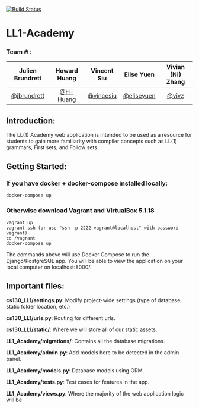 [![Build Status](https://travis-ci.org/H-Huang/LL1-Academy.svg?branch=master)](https://travis-ci.org/H-Huang/LL1-Academy)

# LL1-Academy

### Team :fire: :
| Julien Brundrett | Howard Huang | Vincent Siu | Elise Yuen | Vivian (Ni) Zhang |
| :-: | :-: | :-: | :-: | :-: |
| [@jbrundrett](https://github.com/jbrundrett) | [@H-Huang](https://github.com/H-Huang) | [@vincesiu](https://github.com/vincesiu) | [@eliseyuen](https://github.com/eliseyuen) | [@vivz](https://github.com/vivz)

## Introduction:

The LL(1) Academy web application is intended to be used as a resource for students to gain more familiarity with compiler concepts such as LL(1) grammars, First sets, and Follow sets. 

## Getting Started:

### If you have docker + docker-compose installed locally:

    docker-compose up

### Otherwise download Vagrant and VirtualBox 5.1.18

    vagrant up
    vagrant ssh (or use "ssh -p 2222 vagrant@localhost" with password vagrant)
    cd /vagrant
    docker-compose up

The commands above will use Docker Compose to run the Django/PostgreSQL app. You will be able to view the application on your local computer on localhost:8000/.

##  Important files:

__cs130_LL1/settings.py__:  Modify project-wide settings (type of database, static folder location, etc.)

__cs130_LL1/urls.py__:  Routing for different urls.

__cs130_LL1/static/__:  Where we will store all of our static assets.

__LL1_Academy/migrations/__:  Contains all the database migrations.

__LL1_Academy/admin.py__:  Add models here to be detected in the admin panel.

__LL1_Academy/models.py__:  Database models using ORM.

__LL1_Academy/tests.py__:  Test cases for features in the app.

__LL1_Academy/views.py__:  Where the majority of the web application logic will be

